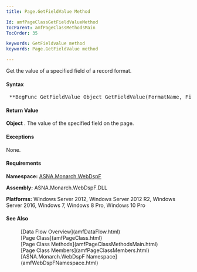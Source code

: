 ```yaml
---
title: Page.GetFieldValue Method

Id: amfPageClassGetFieldValueMethod
TocParent: amfPageClassMethodsMain
TocOrder: 35

keywords: GetFieldvalue method
keywords: Page.GetFieldValue method

---
```


Get the value of a specified field of a record format.

#### Syntax
<pre class="prettyprint"> **BegFunc GetFieldValue Object GetFieldValue(FormatName, FieldName)** </pre>

#### Return Value
**Object** . The value of the specified field on the page.

#### Exceptions
None.
<!-- -->

#### Requirements
**Namespace:** [ASNA.Monarch.WebDspF](amfWebDspFNamespace.html)

**Assembly:** ASNA.Monarch.WebDspF.DLL

**Platforms:** Windows Server 2012, Windows Server 2012 R2, Windows Server 2016, Windows 7, Windows 8 Pro, Windows 10 Pro
<!-- end -->

#### See Also
<dl>
		<dd>[Data Flow Overview](amfDataFlow.html)</dd>
        <dd>[Page Class](amfPageClass.html)</dd>
		<dd>[Page Class Methods](amfPageClassMethodsMain.html)</dd>
        <dd>[Page Class Members](amfPageClassMembers.html)</dd>
        <dd>[ASNA.Monarch.WebDspF Namespace](amfWebDspFNamespace.html)</dd>
</dl>

